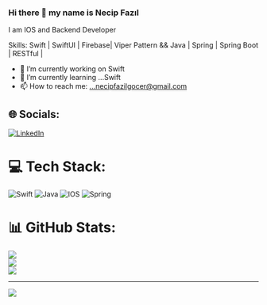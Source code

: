 ### Hi there 👋 my name is Necip Fazıl
I am IOS and Backend Developer 

Skills: Swift | SwiftUI | Firebase| Viper Pattern    &&     Java | Spring | Spring Boot |  RESTful |

- 🔭 I’m currently working on Swift
- 🌱 I’m currently learning ...Swift
- 📫 How to reach me: ...necipfazilgocer@gmail.com




<!--
**necipfazilgocer/necipfazilgocer** is a ✨ _special_ ✨ repository because its `README.md` (this file) appears on your GitHub profile.

Here are some ideas to get you started:


- 👯 I’m looking to collaborate on ...
- 🤔 I’m looking for help with ...
- 💬 Ask me about ...

- 😄 Pronouns: ...
- ⚡ Fun fact: ...
-->



## 🌐 Socials:
[![LinkedIn](https://img.shields.io/badge/LinkedIn-%230077B5.svg?logo=linkedin&logoColor=white)](https://linkedin.com/in/necipfazilgocer) 

# 💻 Tech Stack:
![Swift](https://img.shields.io/badge/swift-F54A2A?style=for-the-badge&logo=swift&logoColor=white) ![Java](https://img.shields.io/badge/java-%23ED8B00.svg?style=for-the-badge&logo=java&logoColor=white) ![IOS](https://img.shields.io/badge/IOS-%2320232a.svg?style=for-the-badge&logo=apple&logoColor=white) ![Spring](https://img.shields.io/badge/spring-%236DB33F.svg?style=for-the-badge&logo=spring&logoColor=white)
# 📊 GitHub Stats:
![](https://github-readme-stats.vercel.app/api?username=necipfazilgocer&theme=dark&hide_border=false&include_all_commits=false&count_private=false)<br/>
![](https://github-readme-streak-stats.herokuapp.com/?user=necipfazilgocer&theme=dark&hide_border=false)<br/>
![](https://github-readme-stats.vercel.app/api/top-langs/?username=necipfazilgocer&theme=dark&hide_border=false&include_all_commits=false&count_private=false&layout=compact)

---
[![](https://visitcount.itsvg.in/api?id=necipfazilgocer&icon=0&color=0)](https://visitcount.itsvg.in)

<!-- Proudly created with GPRM ( https://gprm.itsvg.in ) -->
